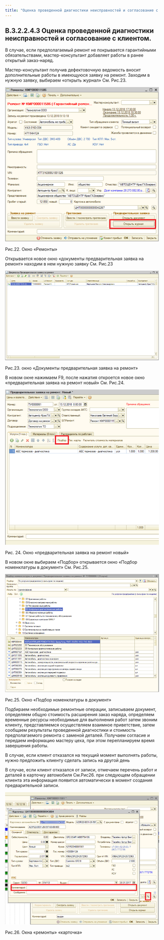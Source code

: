 ```yaml
---
title: "Оценка проведенной диагностики неисправностей и согласование с клиентом"
---
```


## В.3.2.2.4.3 Оценка проведенной диагностики неисправностей и согласование с клиентом.

В случае, если предполагаемый ремонт не покрывается гарантийными обязательствами, мастер-консультант добавляет работы в ранее открытый заказ-наряд.   

Мастер-консультант получив дефектовочную ведомость вносит дополнительные работы в имеющуюся заявку на ремонт. Заходим в нужную заявку, выбираем «открыть журнал» См. Рис.23.

![](KBO/_attach/lu190121xw2wg_tmp_78e7b3e69aff763a.png)

Рис.22. Окно «Ремонты»

Открывается новое окно «документы предварительная заявка на ремонт» находим в нем нужную заявку См. Рис.23

![](KBO/_attach/lu190121xw2wg_tmp_ab95444735d5c89.png)

Рис.23. окно «Документы предварительная заявка на ремонт»

В новом окне нажимаем F9, после нажатия откроется новое окно «предварительная заявка на ремонт новый» См. Рис.24.

![](KBO/_attach/lu190121xw2wg_tmp_5051f2b6cd13dca7.png)

Рис. 24. Окно «предварительная заявка на ремонт новый»

В новом окне выбираем «Подбор» открывается окно «Подбор номенклатуры в документ» См. Рис.25.

![](KBO/_attach/lu190121xw2wg_tmp_a2777760b0cb0d36.png)

Рис.25. Окно «Подбор номенклатуры в документ»

Подбираем необходимые ремонтные операции, записываем документ, определяем общую стоимость расширения заказ наряда, определяем временные ресурсы необходимые для выполнения работ затем звоним клиенту, представляемся осуществляем взаимное приветствие, затем сообщаем результаты проведенной диагностики и стоимость предполагаемого ремонта с заменой деталей. Получаем согласие и передаем информацию мастеру цеха, при этом перепланируем время завершения работы.

В случае, если клиент отказался на текущий момент выполнять работы, нужно предложить клиенту сделать запись на другой день

В случае, если клиент отказался от записи, отмечаем перечень работ и деталей в карточку автомобиля См.Рис26. при следующем обращении клиента эта информация появится автоматически в момент создания предварительной записи.

![](KBO/_attach/lu190121xw2wg_tmp_d0c3b14f86eb6791.png)

Рис.26. Окна «ремонты» «карточка»
